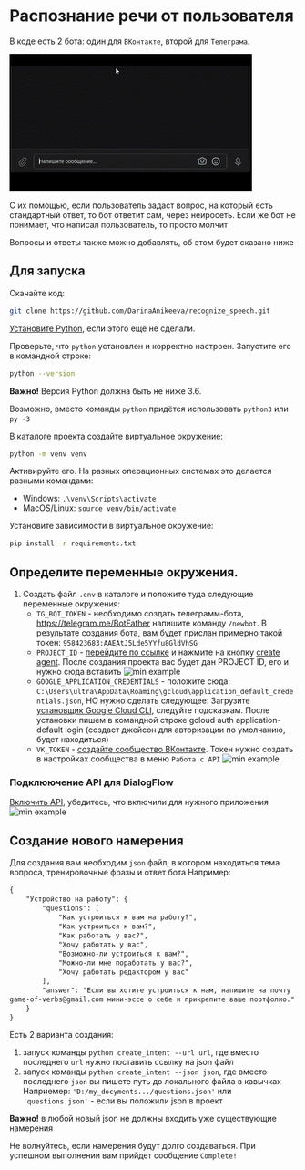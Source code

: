 # Распознание речи от пользователя
В коде есть 2 бота: один для `ВКонтакте`, второй для `Телеграма`.

![min example](media_files/vk.gif)

С их помощью, если пользователь задаст вопрос, на который есть стандартный ответ, то бот ответит сам, через неиросеть.
Если же бот не понимает, что написал пользователь, то просто молчит

Вопросы и ответы также можно добавлять, об этом будет сказано ниже

## Для запуска
Скачайте код:
```sh
git clone https://github.com/DarinaAnikeeva/recognize_speech.git
```

[Установите Python](https://www.python.org/), если этого ещё не сделали.

Проверьте, что `python` установлен и корректно настроен. Запустите его в командной строке:
```sh
python --version
```
**Важно!** Версия Python должна быть не ниже 3.6.

Возможно, вместо команды `python` придётся использовать `python3` или `py -3`

В каталоге проекта создайте виртуальное окружение:
```sh
python -m venv venv
```

Активируйте его. На разных операционных системах это делается разными командами:

- Windows: `.\venv\Scripts\activate`
- MacOS/Linux: `source venv/bin/activate`


Установите зависимости в виртуальное окружение:
```sh
pip install -r requirements.txt
```

## Определите переменные окружения.
1. Создать файл `.env` в каталоге и положите туда следующие переменные окружения:
    * `TG_BOT_TOKEN` - необходимо создать телеграмм-бота, https://telegram.me/BotFather напишите команду `/newbot`. В результате создания бота, вам будет прислан примерно такой токен:
```958423683:AAEAtJ5Lde5YYfu8GldVhSG```
    * `PROJECT_ID` - [перейдите по ссылке](https://dialogflow.cloud.google.com/#/getStarted) и нажмите на кнопку [create agent](https://cloud.google.com/dialogflow/es/docs/quick/build-agent). После создания проекта вас будет дан PROJECT ID, его и нужно сюда вставить
![min example](media_files/2023-02-03_20-16-30.png)
    * `GOOGLE_APPLICATION_CREDENTIALS` - положите сюда:
```C:\Users\ultra\AppData\Roaming\gcloud\application_default_credentials.json```, НО нужно сделать следующее: 
   Загрузите [установщик Google Cloud CLI](https://dl.google.com/dl/cloudsdk/channels/rapid/GoogleCloudSDKInstaller.exe), следуйте подсказкам. После установки пишем в командной строке gcloud auth application-default login (создаст джейсон для авторизации по умолчанию, будет находиться)
    * `VK_TOKEN` - [создайте сообщество ВКонтакте](https://vk.com/groups?tab=admin). Токен нужно создать в настройках сообщества в меню `Работа с API`
![min example](media_files/2023-02-04_11-19-47.png)

### Подклюючение API для DialogFlow
[Включить API](https://cloud.google.com/dialogflow/es/docs/quick/setup#api ), убедитесь, что включили для нужного приложения
![min example](media_files/2023-02-04_11-34-42.png)

## Создание нового намерения

Для создания вам необходим `json` файл, в котором находиться тема вопроса, тренировочные фразы и ответ бота
Например:
```
{
    "Устройство на работу": {
        "questions": [
            "Как устроиться к вам на работу?",
            "Как устроиться к вам?",
            "Как работать у вас?",
            "Хочу работать у вас",
            "Возможно-ли устроиться к вам?",
            "Можно-ли мне поработать у вас?",
            "Хочу работать редактором у вас"
        ],
        "answer": "Если вы хотите устроиться к нам, напишите на почту game-of-verbs@gmail.com мини-эссе о себе и прикрепите ваше портфолио."
    }
}
```
Есть 2 варианта создания:
1. запуск команды `python create_intent --url url`, где вместо последнего `url` нужно поставить ссылку на json файл
2. запуск команды `python create_intent --json json`, где вместо последнего `json` вы пишете путь до локального файла в кавычках
Наприемер:
`'D:/my_docyments.../questions.json'` 
или
`'questions.json'` - если вы положили json в проект

**Важно!** в любой новый json не должны входить уже существующие намерения

Не волнуйтесь, если намерения будут долго создаваться. При успешном выполнении вам прийдет сообщение `Complete!` 
